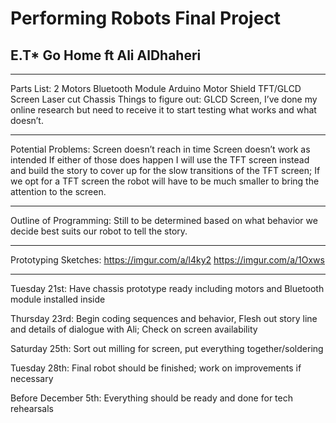 # Performing Robots Final Project
## E.T* Go Home ft Ali AlDhaheri

---

Parts List:
2 Motors
Bluetooth Module
Arduino
Motor Shield
TFT/GLCD Screen
Laser cut Chassis 
Things to figure out:
GLCD Screen, I’ve done my online research but need to receive it to start testing what works and what doesn’t.

---

Potential Problems:
	Screen doesn’t reach in time
	Screen doesn’t work as intended
If either of those does happen I will use the TFT screen instead and build the story to cover up for the slow transitions of the TFT screen; If we opt for a TFT screen the robot will have to be much smaller to bring the attention to the screen.

---

Outline of Programming: 
Still to be determined based on what behavior we decide best suits our robot to tell the story.

---
Prototyping Sketches:
https://imgur.com/a/l4ky2
https://imgur.com/a/1Oxws

---

Tuesday 21st:  Have chassis prototype ready including motors and Bluetooth module installed inside

Thursday 23rd: Begin coding sequences and behavior, Flesh out story line and details of dialogue with Ali; Check on screen availability 

Saturday 25th: Sort out milling for screen, put everything together/soldering

Tuesday 28th: Final robot should be finished; work on improvements if necessary 

Before December 5th: Everything should be ready and done for tech rehearsals

